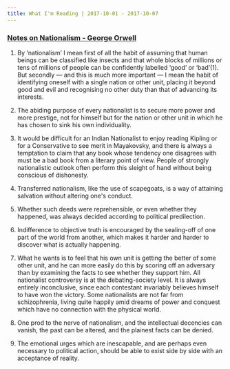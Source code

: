 ```yaml
---
title: What I'm Reading | 2017-10-01 - 2017-10-07
---
```


### [Notes on Nationalism - George Orwell](http://orwell.ru/library/essays/nationalism/english/e_nat)

1. By ‘nationalism’ I mean first of all the habit of assuming that human beings can be classified like insects and that whole blocks of millions or tens of millions of people can be confidently labelled ‘good’ or ‘bad’(1). But secondly — and this is much more important — I mean the habit of identifying oneself with a single nation or other unit, placing it beyond good and evil and recognising no other duty than that of advancing its interests.

2. The abiding purpose of every nationalist is to secure more power and more prestige, not for himself but for the nation or other unit in which he has chosen to sink his own individuality.

3. It would be difficult for an Indian Nationalist to enjoy reading Kipling or for a Conservative to see merit in Mayakovsky, and there is always a temptation to claim that any book whose tendency one disagrees with must be a bad book from a literary point of view.  People of strongly nationalistic outlook often perform this sleight of hand without being conscious of dishonesty.

4. Transferred nationalism, like the use of scapegoats, is a way of attaining salvation without altering one's conduct.

5. Whether such deeds were reprehensible, or even whether they happened, was always decided according to political predilection.

6. Indifference to objective truth is encouraged by the sealing-off of one part of the world from another, which makes it harder and harder to discover what is actually happening.

7. What he wants is to feel that his own unit is getting the better of some other unit, and he can more easily do this by scoring off an adversary than by examining the facts to see whether they support him. All nationalist controversy is at the debating-society level. It is always entirely inconclusive, since each contestant invariably believes himself to have won the victory. Some nationalists are not far from schizophrenia, living quite happily amid dreams of power and conquest which have no connection with the physical world.

8. One prod to the nerve of nationalism, and the intellectual decencies can vanish, the past can be altered, and the plainest facts can be denied.

9. The emotional urges which are inescapable, and are perhaps even necessary to political action, should be able to exist side by side with an acceptance of reality.
